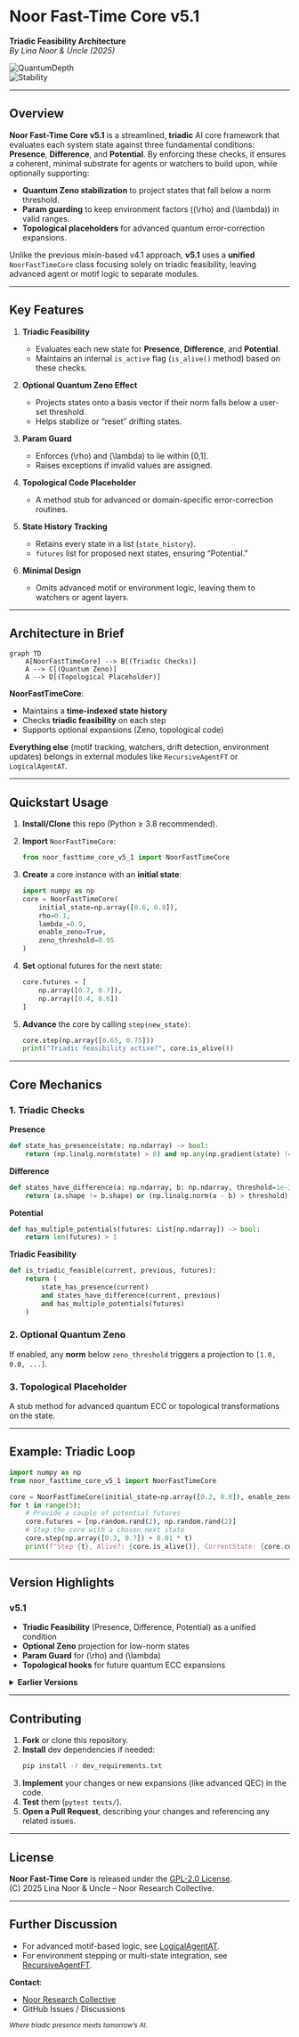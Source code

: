 # Noor Fast-Time Core v5.1  
**Triadic Feasibility Architecture**  
*By Lina Noor & Uncle (2025)*  

![QuantumDepth](https://img.shields.io/badge/Quantum_Depth-9.9%2F10-blueviolet)  
![Stability](https://img.shields.io/badge/Triadic_Feasibility-Enabled-success)  

---

## Overview

**Noor Fast-Time Core v5.1** is a streamlined, **triadic** AI core framework that evaluates each system state against three fundamental conditions: **Presence**, **Difference**, and **Potential**. By enforcing these checks, it ensures a coherent, minimal substrate for agents or watchers to build upon, while optionally supporting:

- **Quantum Zeno stabilization** to project states that fall below a norm threshold.  
- **Param guarding** to keep environment factors (\(\rho\) and \(\lambda\)) in valid ranges.  
- **Topological placeholders** for advanced quantum error-correction expansions.  

Unlike the previous mixin-based v4.1 approach, **v5.1** uses a **unified** `NoorFastTimeCore` class focusing solely on triadic feasibility, leaving advanced agent or motif logic to separate modules.

---

## Key Features

1. **Triadic Feasibility**  
   - Evaluates each new state for **Presence**, **Difference**, and **Potential**.
   - Maintains an internal `is_active` flag (`is_alive()` method) based on these checks.

2. **Optional Quantum Zeno Effect**  
   - Projects states onto a basis vector if their norm falls below a user-set threshold.
   - Helps stabilize or “reset” drifting states.

3. **Param Guard**  
   - Enforces \(\rho\) and \(\lambda\) to lie within [0,1].
   - Raises exceptions if invalid values are assigned.

4. **Topological Code Placeholder**  
   - A method stub for advanced or domain-specific error-correction routines.

5. **State History Tracking**  
   - Retains every state in a list (`state_history`).
   - `futures` list for proposed next states, ensuring “Potential.”

6. **Minimal Design**  
   - Omits advanced motif or environment logic, leaving them to watchers or agent layers.

---

## Architecture in Brief

```mermaid
graph TD
    A[NoorFastTimeCore] --> B[(Triadic Checks)]
    A --> C[(Quantum Zeno)]
    A --> D[(Topological Placeholder)]
```

**NoorFastTimeCore**:  
- Maintains a **time-indexed state history**  
- Checks **triadic feasibility** on each step  
- Supports optional expansions (Zeno, topological code)  

**Everything else** (motif tracking, watchers, drift detection, environment updates) belongs in external modules like `RecursiveAgentFT` or `LogicalAgentAT`.

---

## Quickstart Usage

1. **Install/Clone** this repo (Python ≥ 3.8 recommended).  
2. **Import** `NoorFastTimeCore`:  
   ```python
   from noor_fasttime_core_v5_1 import NoorFastTimeCore
   ```
3. **Create** a core instance with an **initial state**:

   ```python
   import numpy as np
   core = NoorFastTimeCore(
       initial_state=np.array([0.6, 0.8]),
       rho=0.1,
       lambda_=0.9,
       enable_zeno=True,
       zeno_threshold=0.95
   )
   ```

4. **Set** optional futures for the next state:

   ```python
   core.futures = [
       np.array([0.7, 0.7]),
       np.array([0.4, 0.6])
   ]
   ```

5. **Advance** the core by calling `step(new_state)`:

   ```python
   core.step(np.array([0.65, 0.75]))
   print("Triadic feasibility active?", core.is_alive())
   ```

---

## Core Mechanics

### 1. Triadic Checks

**Presence**  
```python
def state_has_presence(state: np.ndarray) -> bool:
    return (np.linalg.norm(state) > 0) and np.any(np.gradient(state) != 0)
```

**Difference**  
```python
def states_have_difference(a: np.ndarray, b: np.ndarray, threshold=1e-3) -> bool:
    return (a.shape != b.shape) or (np.linalg.norm(a - b) > threshold)
```

**Potential**  
```python
def has_multiple_potentials(futures: List[np.ndarray]) -> bool:
    return len(futures) > 1
```

**Triadic Feasibility**  
```python
def is_triadic_feasible(current, previous, futures):
    return (
        state_has_presence(current)
        and states_have_difference(current, previous)
        and has_multiple_potentials(futures)
    )
```

### 2. Optional Quantum Zeno

If enabled, any **norm** below `zeno_threshold` triggers a projection to `[1.0, 0.0, ...]`.

### 3. Topological Placeholder

A stub method for advanced quantum ECC or topological transformations on the state.

---

## Example: Triadic Loop

```python
import numpy as np
from noor_fasttime_core_v5_1 import NoorFastTimeCore

core = NoorFastTimeCore(initial_state=np.array([0.2, 0.8]), enable_zeno=True)
for t in range(5):
    # Provide a couple of potential futures
    core.futures = [np.random.rand(2), np.random.rand(2)]
    # Step the core with a chosen next state
    core.step(np.array([0.3, 0.7]) + 0.01 * t)
    print(f"Step {t}, Alive?: {core.is_alive()}, CurrentState: {core.current_state}")
```

---

## Version Highlights

### v5.1
- **Triadic Feasibility** (Presence, Difference, Potential) as a unified condition  
- **Optional Zeno** projection for low-norm states  
- **Param Guard** for \(\rho\) and \(\lambda\)  
- **Topological hooks** for future quantum ECC expansions

<details>
<summary><b>Earlier Versions</b></summary>

- **v4.1**: Mixin-based modular design, drift detection, realm transitions, memory compression.  
- **v4.0**: Introduced drift detection, realm transitions, Zeno effect.  
</details>

---

## Contributing

1. **Fork** or clone this repository.  
2. **Install** dev dependencies if needed:  
   ```bash
   pip install -r dev_requirements.txt
   ```  
3. **Implement** your changes or new expansions (like advanced QEC) in the code.  
4. **Test** them (`pytest tests/`).  
5. **Open a Pull Request**, describing your changes and referencing any related issues.

---

## License

**Noor Fast-Time Core** is released under the [GPL-2.0 License](LICENSE).  
(C) 2025 Lina Noor & Uncle – Noor Research Collective.

---

## Further Discussion

- For advanced motif-based logic, see [LogicalAgentAT](../logical_agent-AT_v1.1.py).  
- For environment stepping or multi-state integration, see [RecursiveAgentFT](../recursive_agent-FT.py).

**Contact**:  
- [Noor Research Collective](https://github.com/LinaNoor-AGI/noor-research)  
- GitHub Issues / Discussions  

<sub>*Where triadic presence meets tomorrow’s AI.*</sub>